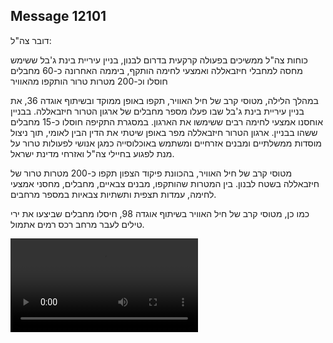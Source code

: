 ## Message 12101

דובר צה"ל:

כוחות צה"ל ממשיכים בפעולה קרקעית בדרום לבנון, בניין עיריית בינת ג'בל ששימש מחסה למחבלי חיזבאללה ואמצעי לחימה הותקף, ביממה האחרונה כ-60 מחבלים חוסלו וכ-200 מטרות טרור הותקפו מהאוויר

במהלך הלילה, מטוסי קרב של חיל האוויר, תקפו באופן ממוקד ובשיתוף אוגדה 36, את בניין עיריית בינת ג'בל שבו פעלו מספר מחבלים של ארגון הטרור חיזבאללה. בבניין אוחסנו אמצעי לחימה רבים ששימשו את הארגון. במסגרת התקיפה חוסלו כ-15 מחבלים ששהו בבניין.
ארגון הטרור חיזבאללה מפר באופן שיטתי את הדין הבין לאומי, תוך ניצול מוסדות ממשלתיים ומבנים אזרחיים ומשתמש באוכלוסייה כמגן אנושי לפעולות טרור על מנת לפגוע בחיילי צה"ל ואזרחי מדינת ישראל.

מטוסי קרב של חיל האוויר, בהכוונת פיקוד הצפון תקפו כ-200 מטרות טרור של חיזבאללה בשטח לבנון. בין המטרות שהותקפו, מבנים צבאיים, מחבלים, מחסני אמצעי לחימה, עמדות תצפית ותשתיות צבאיות במספר מרחבים.

כמו כן, מטוסי קרב של חיל האוויר בשיתוף אוגדה 98, חיסלו מחבלים שביצעו את ירי טילים לעבר מרחב רכס רמים אתמול.

![Video](https://data.iron-swords.co.il/2024/October/03/https://data.iron-swords.co.il/2024/October/03/12101/12101_media.mp4)
